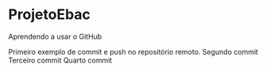 # ProjetoEbac
Aprendendo a usar o GitHub 

Primeiro exemplo de commit e push no repositório remoto. 
Segundo commit 
Terceiro commit 
Quarto commit 

